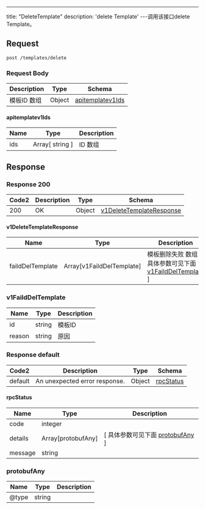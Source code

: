 ---
title: "DeleteTemplate"
description: 'delete Template'
---调用该接口delete Template。



## Request


```
post /templates/delete
```

### Request Body 
| Description | Type | Schema |
| ----------- | ------ | ------ |
| 模板ID 数组 | Object | [apitemplatev1Ids](#apitemplatev1Ids) |

#### apitemplatev1Ids

| Name | Type | Description | 
| ---- | ---- | ----------- |        
| ids | Array[ string ] | ID 数组 |    



## Response

### Response  200 
| Code2 | Description | Type | Schema |
| ---- | ----------- | ------ | ------ |
| 200 | OK | Object | [v1DeleteTemplateResponse](#v1DeleteTemplateResponse) |

#### v1DeleteTemplateResponse

| Name | Type | Description | 
| ---- | ---- | ----------- |         
| faildDelTemplate | Array[v1FaildDelTemplate] | 模板删除失败 数组 [ 具体参数可见下面 [v1FaildDelTemplate](#v1FaildDelTemplate) ] |    

### v1FaildDelTemplate
| Name | Type | Description | 
| ---- | ---- | ----------- |     
| id | string | 模板ID |      
| reason | string | 原因 |   



### Response  default 
| Code2 | Description | Type | Schema |
| ---- | ----------- | ------ | ------ |
| default | An unexpected error response. | Object | [rpcStatus](#rpcStatus) |

#### rpcStatus

| Name | Type | Description | 
| ---- | ---- | ----------- |     
| code | integer |  |          
| details | Array[protobufAny] |  [ 具体参数可见下面 [protobufAny](#protobufAny) ] |       
| message | string |  |   

### protobufAny
| Name | Type | Description | 
| ---- | ---- | ----------- |     
| @type | string |  |   



